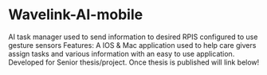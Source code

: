# Wavelink-AI-mobile
AI task manager used to send information to desired RPIS configured to use gesture sensors
Features:
A IOS & Mac application used to help care givers assign tasks and various information with an easy to use application. 
Developed for Senior thesis/project. Once thesis is published will link below!
